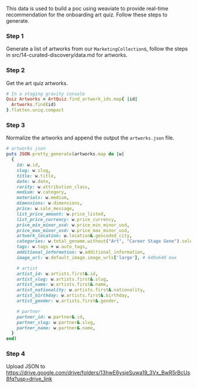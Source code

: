 This data is used to build a poc using weaviate to provide real-time recommendation for the onboarding art quiz. Follow these steps to generate.

### Step 1
Generate a list of artworks from our `MarketingCollection`s, follow the steps in src/14-curated-discovery/data.md for artworks.

### Step 2 
Get the art quiz artworks.

```ruby
# In a staging gravity console
Quiz Artworks = ArtQuiz.find_artwork_ids.map{ |id|
  Artworks.find(id)
}.flatten.uniq.compact
```

### Step 3
Normalize the artworks and append the output the `artworks.json` file.

```ruby
# artworks json
puts JSON.pretty_generate(artworks.map do |w|
  {
    id: w.id,
    slug: w.slug,
    title: w.title,
    date: w.date,
    rarity: w.attribution_class,
    medium: w.category,
    materials: w.medium,
    dimensions: w.dimensions,
    price: w.sale_message,
    list_price_amount: w.price_listed,
    list_price_currency: w.price_currency,
    price_min_minor_usd: w.price_min_minor_usd,
    price_max_minor_usd: w.price_max_minor_usd,
    artwork_location: w.location&.geocoded_city,
    categories: w.total_genome.without("Art", "Career Stage Gene").select{ |k,v| k !~ /(galleries based|made in)/i && v == 100}.keys,
    tags: w.tags + w.auto_tags,
    additional_information: w.additional_information,
    image_url: w.default_image.image_urls['large'], # 640x640 max

    # artist
    artist_id: w.artists.first&.id,
    artist_slug: w.artists.first&.slug,
    artist_name: w.artists.first&.name,
    artist_nationality: w.artists.first&.nationality,
    artist_birthday: w.artists.first&.birthday,
    artist_gender: w.artists.first&.gender,

    # partner
    partner_id: w.partner&.id,
    partner_slug: w.partner&.slug,
    partner_name: w.partner&.name,
  }
end)
```

### Step 4
Upload JSON to https://drive.google.com/drive/folders/13hwE6ysjeSuwa19_3Vx_BwR5rBcUs8fq?usp=drive_link